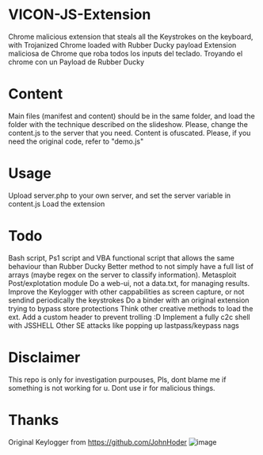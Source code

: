 # VICON-JS-Extension
Chrome malicious extension that steals all the Keystrokes on the keyboard, with Trojanized Chrome loaded with Rubber Ducky payload 
Extension maliciosa de Chrome que roba todos los inputs del teclado. Troyando el chrome con un Payload de Rubber Ducky


# Content
Main files (manifest and content) should be in the same folder, and load the folder with the technique described on the slideshow.
Please, change the content.js to the server that you need.
Content is ofuscated. Please, if you need the original code, refer to "demo.js"


# Usage
Upload server.php to your own server, and set the server variable in content.js 
Load the extension


# Todo
Bash script, Ps1 script and VBA functional script that allows the same behaviour than Rubber Ducky
Better method to not simply have a full list of arrays (maybe regex on the server to classify information).
Metasploit Post/explotation module
Do a web-ui, not a data.txt, for managing results.
Improve the Keylogger with other cappabilities as screen capture, or not sendind periodically the keystrokes
Do a binder with an original extension trying to bypass store protections
Think other creative methods to load the ext.
Add a custom header to prevent trolling :D
Implement a fully c2c shell with JSSHELL
Other SE attacks like popping up lastpass/keypass nags

# Disclaimer
This repo is only for investigation purpouses, Pls, dont blame me if something is not working for u.
Dont use ir for malicious things.


# Thanks
Original Keylogger from
https://github.com/JohnHoder
![image](https://user-images.githubusercontent.com/52542268/162731480-db0cc83e-d6f5-48e7-a44a-8b8b8a662a95.png)
